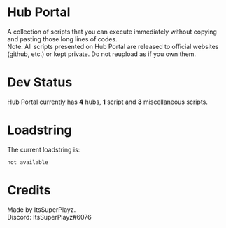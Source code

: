 # Hub Portal
A collection of scripts that you can execute immediately without copying and pasting those long lines of codes.  
Note: All scripts presented on Hub Portal are released to official websites (github, etc.) or kept private. Do not reupload as if you own them.  
# Dev Status
Hub Portal currently has **4** hubs, **1** script and **3** miscellaneous scripts.
# Loadstring
The current loadstring is:
```
not available
```
# Credits
Made by ItsSuperPlayz.  
Discord: ItsSuperPlayz#6076
